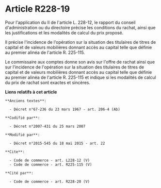 # Article R228-19

Pour l'application du II de l'article L. 228-12, le rapport du conseil d'administration ou du directoire précise les
conditions du rachat, ainsi que les justifications et les modalités de calcul du prix proposé. 

Il précise l'incidence de l'opération sur la situation des titulaires de titres de capital et de valeurs mobilières donnant
accès au capital telle que définie au premier alinéa de l'article R. 225-115. 

Le commissaire aux comptes donne son avis sur l'offre de rachat ainsi que sur l'incidence de l'opération sur la situation des
titulaires de titres de capital et de valeurs mobilières donnant accès au capital telle que définie au premier alinéa de
l'article R. 225-115 et indique si les modalités de calcul du prix de rachat sont exactes et sincères.

**Liens relatifs à cet article**

	**Anciens textes**:

	  - Décret n°67-236 du 23 mars 1967 - art. 206-4 (Ab)

	**Codifié par**:

	  - Décret n°2007-431 du 25 mars 2007

	**Modifié par**:

	  - Décret n°2015-545 du 18 mai 2015 - art. 22

	**Cite**:

	  - Code de commerce - art. L228-12 (V)
	  - Code de commerce - art. R225-115 (V)

	**Cité par**:

	  - Code de commerce - art. R228-20 (V)
